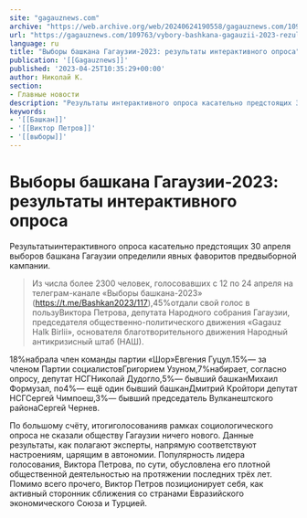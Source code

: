 ```yaml
---
site: "gagauznews.com"
archive: "https://web.archive.org/web/20240624190558/gagauznews.com/109763/vybory-bashkana-gagauzii-2023-rezultaty-interaktivnogo-oprosa.html"
url: "https://gagauznews.com/109763/vybory-bashkana-gagauzii-2023-rezultaty-interaktivnogo-oprosa.html"
language: ru
title: "Выборы башкана Гагаузии-2023: результаты интерактивного опроса"
publication: '[[Gagauznews]]'
published: '2023-04-25T10:35:29+00:00'
author: Николай К.
section:
- Главные новости
description: "Результаты интерактивного опроса касательно предстоящих 30 апреля выборов башкана Гагаузии определили явных фаворитов предвыборной кампании. Из числа более 2300 человек, голосовавших с 12 по 24 апреля на телеграм-канале «Выборы башкана-2023» (https://t.me/Bashkan2023/117), 45% отдали свой голос в пользу Виктора Петрова, депутата Народного собрания Гагаузии, председателя общественно-политического движения «Gagauz Halk Birlii», основателя благотворительного движения Народный антикризисный штаб (НАШ). 18% набрала член команды партии «Шор» Евгения Гуцул. 15% — за членом Партии социалистов Григорием Узуном, 7% набирает, согласно опросу, депутат НСГ Николай Дудогло, 5% — бывший башкан Михаил Формузал, по 4% — ещё один бывший башкан Дмитрий Кройтор и депутат НСГ Сергей Чимпоеш, […]"
keywords:
- '[[Башкан]]'
- '[[Виктор Петров]]'
- '[[выборы]]'
---
```


# Выборы башкана Гагаузии-2023: результаты интерактивного опроса

Результатыинтерактивного опроса касательно предстоящих 30 апреля выборов башкана Гагаузии определили явных фаворитов предвыборной кампании.

> Из числа более 2300 человек, голосовавших с 12 по 24 апреля на телеграм-канале «Выборы башкана-2023» (https://t.me/Bashkan2023/117),45%отдали свой голос в пользуВиктора Петрова, депутата Народного собрания Гагаузии, председателя общественно-политического движения «Gagauz Halk Birlii», основателя благотворительного движения Народный антикризисный штаб (НАШ).

18%набрала член команды партии «Шор»Евгения Гуцул.15%— за членом Партии социалистовГригорием Узуном,7%набирает, согласно опросу, депутат НСГНиколай Дудогло,5%— бывший башканМихаил Формузал, по4%— ещё один бывший башканДмитрий Кройтори депутат НСГСергей Чимпоеш,3%— бывший председатель Вулканештского районаСергей Чернев.

По большому счёту, итогиголосованияв рамках социологического опроса не сказали обществу Гагаузии ничего нового. Данные результаты, как полагают эксперты, напрямую соответствуют настроениям, царящим в автономии. Популярность лидера голосования, Виктора Петрова, по сути, обусловлена его плотной общественной деятельностью на протяжении последних трёх лет. Помимо всего прочего, Виктор Петров позиционирует себя, как активный сторонник сближения со странами Евразийского экономического Союза и Турцией.